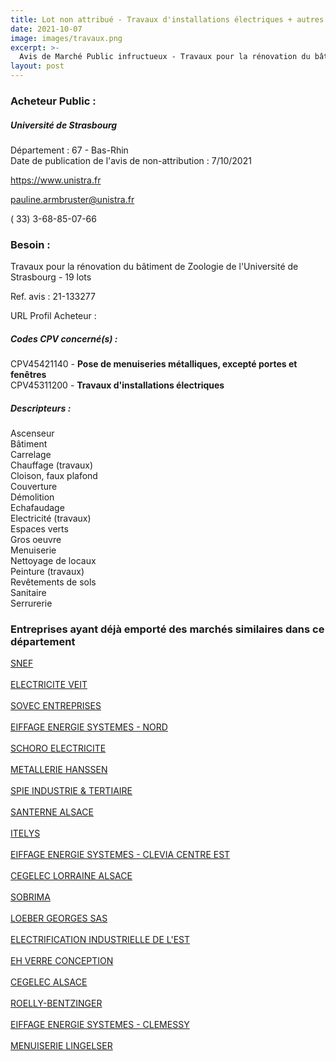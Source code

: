 ```yaml
---
title: Lot non attribué - Travaux d'installations électriques + autres travaux
date: 2021-10-07
image: images/travaux.png
excerpt: >-
  Avis de Marché Public infructueux - Travaux pour la rénovation du bâtiment de Zoologie de l'Université de Strasbourg
layout: post
---
```


### Acheteur Public :
##### Université de Strasbourg
Département : 67 - Bas-Rhin<br/>
Date de publication de l'avis de non-attribution : 7/10/2021


https://www.unistra.fr

pauline.armbruster@unistra.fr

( 33) 3-68-85-07-66
### Besoin :

Travaux pour la rénovation du bâtiment de Zoologie de l'Université de Strasbourg - 19 lots

Ref. avis : 21-133277

URL Profil Acheteur : 

##### Codes CPV concerné(s) :
CPV45421140 - **Pose de menuiseries métalliques, excepté portes et fenêtres** <br/>
CPV45311200 - **Travaux d'installations électriques** <br/>

##### Descripteurs :
Ascenseur <br/>
Bâtiment <br/>
Carrelage <br/>
Chauffage (travaux) <br/>
Cloison, faux plafond <br/>
Couverture <br/>
Démolition <br/>
Echafaudage <br/>
Electricité (travaux) <br/>
Espaces verts <br/>
Gros oeuvre <br/>
Menuiserie <br/>
Nettoyage de locaux <br/>
Peinture (travaux) <br/>
Revêtements de sols <br/>
Sanitaire <br/>
Serrurerie <br/>

### Entreprises ayant déjà emporté des marchés similaires dans ce département
<a href="/entreprise-543/siren-056800659">SNEF</a><br/><br/>
<a href="/entreprise-547/siren-329165542">ELECTRICITE VEIT</a><br/><br/>
<a href="/entreprise-547/siren-329178453">SOVEC ENTREPRISES</a><br/><br/>
<a href="/entreprise-553/siren-388784928">EIFFAGE ENERGIE SYSTEMES - NORD</a><br/><br/>
<a href="/entreprise-557/siren-414889824">SCHORO ELECTRICITE</a><br/><br/>
<a href="/entreprise-560/siren-432604395">METALLERIE HANSSEN</a><br/><br/>
<a href="/entreprise-561/siren-440055861">SPIE INDUSTRIE & TERTIAIRE</a><br/><br/>
<a href="/entreprise-562/siren-443974951">SANTERNE ALSACE</a><br/><br/>
<a href="/entreprise-567/siren-495020489">ITELYS</a><br/><br/>
<a href="/entreprise-570/siren-518137864">EIFFAGE ENERGIE SYSTEMES - CLEVIA CENTRE EST</a><br/><br/>
<a href="/entreprise-572/siren-537908659">CEGELEC LORRAINE ALSACE</a><br/><br/>
<a href="/entreprise-572/siren-548501014">SOBRIMA</a><br/><br/>
<a href="/entreprise-573/siren-578501736">LOEBER GEORGES SAS</a><br/><br/>
<a href="/entreprise-573/siren-698503497">ELECTRIFICATION INDUSTRIELLE DE L'EST</a><br/><br/>
<a href="/entreprise-577/siren-804775609">EH VERRE CONCEPTION</a><br/><br/>
<a href="/entreprise-580/siren-834032336">CEGELEC ALSACE</a><br/><br/>
<a href="/entreprise-582/siren-916820640">ROELLY-BENTZINGER</a><br/><br/>
<a href="/entreprise-582/siren-945752137">EIFFAGE ENERGIE SYSTEMES - CLEMESSY</a><br/><br/>
<a href="/entreprise-582/siren-947151197">MENUISERIE LINGELSER</a><br/><br/>
